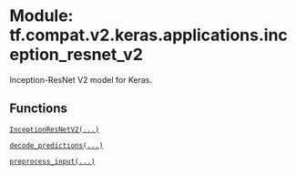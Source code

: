 <div itemscope itemtype="http://developers.google.com/ReferenceObject">
<meta itemprop="name" content="tf.compat.v2.keras.applications.inception_resnet_v2" />
<meta itemprop="path" content="Stable" />
</div>

# Module: tf.compat.v2.keras.applications.inception_resnet_v2

Inception-ResNet V2 model for Keras.

<!-- Placeholder for "Used in" -->


## Functions

[`InceptionResNetV2(...)`](../../../../../tf/keras/applications/InceptionResNetV2.md)

[`decode_predictions(...)`](../../../../../tf/keras/applications/inception_resnet_v2/decode_predictions.md)

[`preprocess_input(...)`](../../../../../tf/keras/applications/inception_resnet_v2/preprocess_input.md)

